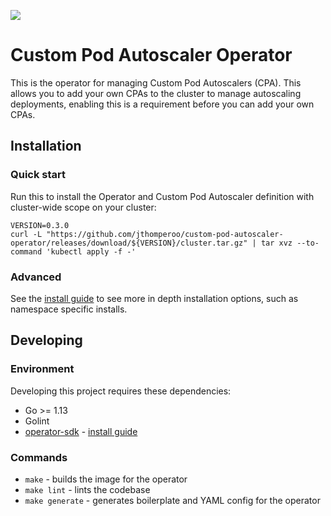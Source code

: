 ![](https://github.com/jthomperoo/custom-pod-autoscaler-operator/workflows/main/badge.svg)
# Custom Pod Autoscaler Operator
This is the operator for managing Custom Pod Autoscalers (CPA). This allows you to add your own CPAs to the cluster to manage autoscaling deployments, enabling this is a requirement before you can add your own CPAs.

## Installation
### Quick start
Run this to install the Operator and Custom Pod Autoscaler definition with cluster-wide scope on your cluster:
```
VERSION=0.3.0
curl -L "https://github.com/jthomperoo/custom-pod-autoscaler-operator/releases/download/${VERSION}/cluster.tar.gz" | tar xvz --to-command 'kubectl apply -f -'
```
### Advanced
See the [install guide](INSTALL.md) to see more in depth installation options, such as namespace specific installs.

## Developing

### Environment

Developing this project requires these dependencies:

* Go >= 1.13
* Golint
* [operator-sdk](https://github.com/operator-framework/operator-sdk) - [install guide](https://github.com/operator-framework/operator-sdk/blob/master/doc/user/install-operator-sdk.md)

### Commands

* `make` - builds the image for the operator
* `make lint` - lints the codebase
* `make generate` - generates boilerplate and YAML config for the operator